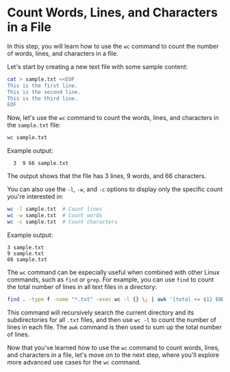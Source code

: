 # Count Words, Lines, and Characters in a File

In this step, you will learn how to use the `wc` command to count the number of words, lines, and characters in a file.

Let's start by creating a new text file with some sample content:

```bash
cat > sample.txt <<EOF
This is the first line.
This is the second line.
This is the third line.
EOF
```

Now, let's use the `wc` command to count the words, lines, and characters in the `sample.txt` file:

```bash
wc sample.txt
```

Example output:

```
  3  9 66 sample.txt
```

The output shows that the file has 3 lines, 9 words, and 66 characters.

You can also use the `-l`, `-w`, and `-c` options to display only the specific count you're interested in:

```bash
wc -l sample.txt  # Count lines
wc -w sample.txt  # Count words
wc -c sample.txt  # Count characters
```

Example output:

```
3 sample.txt
9 sample.txt
66 sample.txt
```

The `wc` command can be especially useful when combined with other Linux commands, such as `find` or `grep`. For example, you can use `find` to count the total number of lines in all text files in a directory:

```bash
find . -type f -name "*.txt" -exec wc -l {} \; | awk '{total += $1} END {print total}'
```

This command will recursively search the current directory and its subdirectories for all `.txt` files, and then use `wc -l` to count the number of lines in each file. The `awk` command is then used to sum up the total number of lines.

Now that you've learned how to use the `wc` command to count words, lines, and characters in a file, let's move on to the next step, where you'll explore more advanced use cases for the `wc` command.

